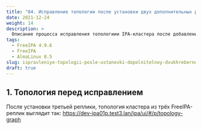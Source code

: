 ```yaml
---
title: "04. Исправление топологии после установки двух дополнительных реплик"
date: 2021-12-24
weight: 14
description: >
  Описание процесса исправления топологиии IPA-кластера после добавления реплик.
tags:
  - FreeIPA 4.9.6
  - FreeIPA
  - AlmaLinux 8.5
slug: ispravleniye-topologii-posle-ustanovki-dopolnitelnoy-dvukhrebernoy
draft: true
---
```


## 1. Топология перед исправлением 
После установки третьей реплики, топология кластера из трёх FreeIPA-реплик выглядит так:
https://dev-ipa01p.test3.lan/ipa/ui/#/p/topology-graph